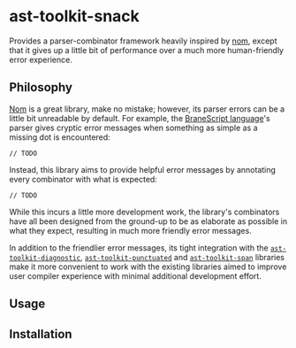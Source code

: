 # ast-toolkit-snack
Provides a parser-combinator framework heavily inspired by [nom](https://github.com/rust-bakery/nom), except that it gives up a little bit of performance over a much more human-friendly error experience.


## Philosophy
[Nom](https://github.com/rust-bakery/nom) is a great library, make no mistake; however, its parser errors can be a little bit unreadable by default. For example, the [BraneScript language](https://github.com/epi-project/brane)'s parser gives cryptic error messages when something as simple as a missing dot is encountered:
```plain
// TODO
```

Instead, this library aims to provide helpful error messages by annotating every combinator with what is expected:
```plain
// TODO
```

While this incurs a little more development work, the library's combinators have all been designed from the ground-up to be as elaborate as possible in what they expect, resulting in much more friendly error messages.

In addition to the friendlier error messages, its tight integration with the [`ast-toolkit-diagnostic`](../ast-toolkit-diagnostic/README.md), [`ast-toolkit-punctuated`](../ast-toolkit-punctuated/README.md) and [`ast-toolkit-span`](../ast-toolkit-span/README.md) libraries make it more convenient to work with the existing libraries aimed to improve user compiler experience with minimal additional development effort.


## Usage
<!-- TODO -->


## Installation
<!-- TODO -->
